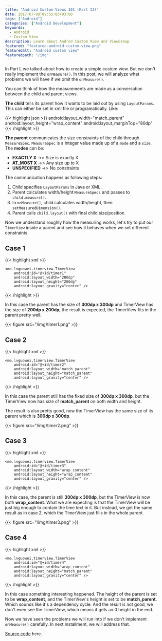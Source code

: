 ```yaml
---
title: "Android Custom Views 101 (Part II)"
date: 2017-07-08T09:55:03+03:00
tags: ["Android"]
categories: ["Android Development"]
keywords:
  - Android
  - Custom View
description: Learn about Androd Custom View and ViewGroup
featured: "featured-android-custom-view.png"
featuredalt: "Android custom view"
featuredpath: "/img"
---
```


In Part I, we talked about how to create a simple custom view. But we don't really implement the `onMeasure()`. In this post, we will analyze what problems we will have if we omit the `onMeasure()`.

You can think of how the measurements are made as a conversation between the child and parent views.

**The child** tells its parent how it wants to be laid out by using `LayoutParams`. This can either be set in xml file or programatically. Like:

{{< highlight json >}}
android:layout_width="match_parent"
android:layout_height="wrap_content"
android:layout_marginTop="80dp"
{{< /highlight >}}

**The parent** communicates the size constraints of the child through `MeasureSpec`. `MeasureSpec` is a integer value made up of a `mode` and a `size`. The **modes** can be:

- **EXACTLY X** ->> Size is exactly X
- **AT_MOST X** ->> Any size up to X
- **UNSPECIFIED** ->> No constraints

The communication happens as following steps:

1. Child specifies `LayoutParams` in Java or XML.
2. Parent calculates width/height `MeasureSpecs` and passes to `child.measure()`.
3. In `onMeasure()`, child calculates width/height, then `setMeasuredDimension()`.
4. Parent calls `child.layout()` with final child size/position.

Now we understand roughly how the measuring works, let's try to put our `TimerView` inside a parent and see how it behaves when we set different constraints.

## Case 1
{{< highlight xml >}}
<FrameLayout
    android:id="@+id/parent1"
    android:layout_width="300dp"
    android:layout_height="300dp"
    android:layout_gravity="center_horizontal"
    android:background="@android:color/darker_gray">

    <me.lvguowei.timerview.TimerView
        android:id="@+id/timer1"
        android:layout_width="200dp"
        android:layout_height="200dp"
        android:layout_gravity="center" />
</FrameLayout>
{{< /highlight >}}

In this case the parent has the size of **300dp x 300dp** and TimerView has the size of **200dp x 200dp**, the result is expected, the TimerView fits in the parent pretty well.

{{< figure src="/img/timer1.png" >}}

## Case 2

{{< highlight xml >}}

<FrameLayout
    android:id="@+id/parent2"
    android:layout_width="300dp"
    android:layout_height="300dp"
    android:layout_gravity="center_horizontal"
    android:background="@android:color/darker_gray">

    <me.lvguowei.timerview.TimerView
        android:id="@+id/timer2"
        android:layout_width="match_parent"
        android:layout_height="match_parent"
        android:layout_gravity="center" />
</FrameLayout>
{{< /highlight >}}

In this case the parent still has the fixed size of **300dp x 300dp**, but the TimerView now has size of **match_parent** on both width and height.

The result is also pretty good, now the TimerView has the same size of its parent which is **300dp x 300dp**.


{{< figure src="/img/timer2.png" >}}

## Case 3

{{< highlight xml >}}

<FrameLayout
    android:id="@+id/parent3"
    android:layout_width="300dp"
    android:layout_height="300dp"
    android:layout_gravity="center_horizontal"
    android:background="@android:color/darker_gray">

    <me.lvguowei.timerview.TimerView
        android:id="@+id/timer3"
        android:layout_width="wrap_content"
        android:layout_height="wrap_content"
        android:layout_gravity="center" />
</FrameLayout>
{{< /highlight >}}

In this case, the parent is still **300dp x 300dp**, but the TimerView is now both **wrap_content**. What we are expecting is that the TimerView will be just big enough to contain the time text in it. But instead, we get the same result as in case 2, which the TimerView just fills in the whole parent.

{{< figure src="/img/timer3.png" >}}

## Case 4

{{< highlight xml >}}

<FrameLayout
    android:id="@+id/parent4"
    android:layout_width="300dp"
    android:layout_height="wrap_content"
    android:layout_gravity="center_horizontal"
    android:background="@android:color/darker_gray">

    <me.lvguowei.timerview.TimerView
        android:id="@+id/timer4"
        android:layout_width="wrap_content"
        android:layout_height="match_parent"
        android:layout_gravity="center" />
</FrameLayout>
{{< /highlight >}}

In this case something interesting happened. The height of the parent is set to be **wrap_content**, and the TimerView's height is set to be **match_parent**. Which sounds like it's a dependency cycle. And the result is not good, we don't even see the TimerView, which means it gets an 0 height in the end.

Now we have seen the problems we will run into if we don't implement `onMeasure()` carefully. In next installment, we will address that.

[Source code](https://github.com/lvguowei/TimerView/tree/8ff6ee3933ad89799cef8f37b1ed57ce07bfba40) here.
